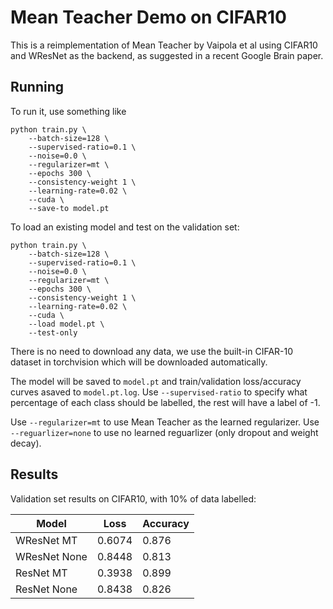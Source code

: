 # Mean Teacher Demo on CIFAR10

This is a reimplementation of Mean Teacher by Vaipola et al
using CIFAR10 and WResNet as the backend, as suggested in a recent
Google Brain paper.

## Running

To run it, use something like

```
python train.py \
    --batch-size=128 \
    --supervised-ratio=0.1 \
    --noise=0.0 \
    --regularizer=mt \
    --epochs 300 \
    --consistency-weight 1 \
    --learning-rate=0.02 \
    --cuda \
    --save-to model.pt
```

To load an existing model and test on the validation set:

```
python train.py \
    --batch-size=128 \
    --supervised-ratio=0.1 \
    --noise=0.0 \
    --regularizer=mt \
    --epochs 300 \
    --consistency-weight 1 \
    --learning-rate=0.02 \
    --cuda \
    --load model.pt \
    --test-only
```

There is no need to download any data, we use the built-in
CIFAR-10 dataset in torchvision which will be downloaded automatically.

The model will be saved to `model.pt` and train/validation loss/accuracy
curves asaved to `model.pt.log`. Use `--supervised-ratio` to specify
what percentage of each class should be labelled, the rest will have
a label of -1.

Use `--regularizer=mt` to use Mean Teacher as the learned regularizer.
Use `--reguarlizer=none` to use no learned reguarlizer (only dropout
and weight decay).

## Results

Validation set results on CIFAR10, with 10% of data labelled:

| Model        | Loss     | Accuracy    |
|--------------|----------|-------------|
| WResNet MT   | 0.6074   | 0.876       |
| WResNet None | 0.8448   | 0.813       |
| ResNet  MT   | 0.3938   | 0.899       |
| ResNet None  | 0.8438   | 0.826       |


